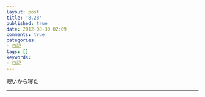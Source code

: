 ```yaml
---
layout: post
title: '8.28'
published: true
date: 2012-08-30 02:09
comments: true
categories:
- 日記
tags: []
keywords:
- 日記
---
```

眠いから寝た

---

